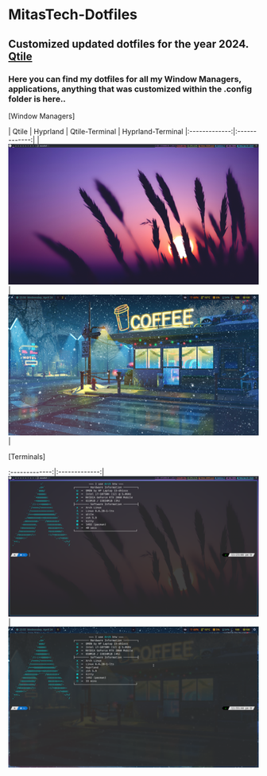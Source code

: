 # MitasTech-Dotfiles

## Customized updated dotfiles for the year 2024. [Qtile]([https://awesomewm.org/](https://qtile.org/))
### Here you can find my dotfiles for all my Window Managers, applications, anything that was customized within the .config folder is here.. 

[Window Managers]

|     Qtile   | Hyprland | Qtile-Terminal | Hyprland-Terminal 
|:-------------:|:-------------:|
|![](./Screenshots//Qtile-WM.png)|![](./Screenshots/Hyprland-2.png)|

[Terminals]

:-------------:|:-------------:|
![](./Screenshots/Qtile-Terminal.png)|![](./Screenshots/Hyprland-1.png)
```
